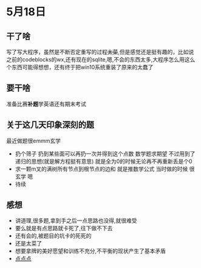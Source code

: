 # 5月18日
## 干了啥
写了写大程序，虽然是不断否定重写的过程~~太菜~~,但是感觉还是挺有趣的，比如说之前的codeblocks的wx,还有现在的sqlite,嗯,不会的东西太多,大程序怎么用这么个东西可能得想想，还有终于把win10系统重装了原来的太蠢了
## 要干啥
准备比赛**补题**学英语还有期末考试
## 关于这几天印象深刻的题
最近做题很emmm玄学
* 扔个筛子 扔到某些面可以再扔一次并得到这个点数 数学题求期望 不过用到了递归的思想(就是解方程挺有意思) 就是全为0的时候无论再不再重新丢是个0 
* 求一颗m叉的满树所有节点到根节点的边和 就是推数学公式 当时做的时候 很玄学 嗯 
* 待续
## 感想
* 讲道理,很多题,拿到手之后一点思路也没得,就很难受
* 要么就是有点思路就卡死了,往下做不下去
* 还有会的,被题目的坑卡的死死的
* 还是太菜了
* 想要拿牌的美好愿望和训练不充分,不平衡的现状产生了基本矛盾
* [点点点](https://blog.csdn.net/qq_41886199)
